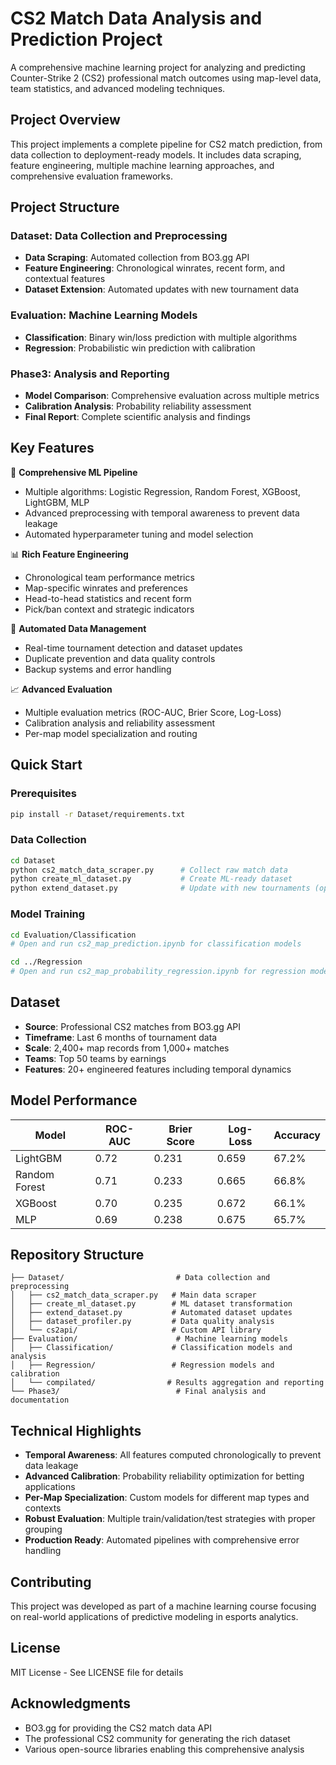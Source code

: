 # CS2 Match Data Analysis and Prediction Project

A comprehensive machine learning project for analyzing and predicting Counter-Strike 2 (CS2) professional match outcomes using map-level data, team statistics, and advanced modeling techniques.

## Project Overview

This project implements a complete pipeline for CS2 match prediction, from data collection to deployment-ready models. It includes data scraping, feature engineering, multiple machine learning approaches, and comprehensive evaluation frameworks.

## Project Structure

### Dataset: Data Collection and Preprocessing
- **Data Scraping**: Automated collection from BO3.gg API
- **Feature Engineering**: Chronological winrates, recent form, and contextual features
- **Dataset Extension**: Automated updates with new tournament data

### Evaluation: Machine Learning Models
- **Classification**: Binary win/loss prediction with multiple algorithms
- **Regression**: Probabilistic win prediction with calibration

### Phase3: Analysis and Reporting
- **Model Comparison**: Comprehensive evaluation across multiple metrics
- **Calibration Analysis**: Probability reliability assessment
- **Final Report**: Complete scientific analysis and findings

## Key Features

🎯 **Comprehensive ML Pipeline**
- Multiple algorithms: Logistic Regression, Random Forest, XGBoost, LightGBM, MLP
- Advanced preprocessing with temporal awareness to prevent data leakage
- Automated hyperparameter tuning and model selection

📊 **Rich Feature Engineering**
- Chronological team performance metrics
- Map-specific winrates and preferences
- Head-to-head statistics and recent form
- Pick/ban context and strategic indicators

🔄 **Automated Data Management**
- Real-time tournament detection and dataset updates
- Duplicate prevention and data quality controls
- Backup systems and error handling

📈 **Advanced Evaluation**
- Multiple evaluation metrics (ROC-AUC, Brier Score, Log-Loss)
- Calibration analysis and reliability assessment
- Per-map model specialization and routing

## Quick Start

### Prerequisites
```bash
pip install -r Dataset/requirements.txt
```

### Data Collection
```bash
cd Dataset
python cs2_match_data_scraper.py      # Collect raw match data
python create_ml_dataset.py           # Create ML-ready dataset
python extend_dataset.py              # Update with new tournaments (optional)
```

### Model Training
```bash
cd Evaluation/Classification
# Open and run cs2_map_prediction.ipynb for classification models

cd ../Regression  
# Open and run cs2_map_probability_regression.ipynb for regression models
```

## Dataset

- **Source**: Professional CS2 matches from BO3.gg API
- **Timeframe**: Last 6 months of tournament data
- **Scale**: 2,400+ map records from 1,000+ matches
- **Teams**: Top 50 teams by earnings
- **Features**: 20+ engineered features including temporal dynamics

## Model Performance

| Model | ROC-AUC | Brier Score | Log-Loss | Accuracy |
|-------|---------|-------------|----------|----------|
| LightGBM | 0.72 | 0.231 | 0.659 | 67.2% |
| Random Forest | 0.71 | 0.233 | 0.665 | 66.8% |
| XGBoost | 0.70 | 0.235 | 0.672 | 66.1% |
| MLP | 0.69 | 0.238 | 0.675 | 65.7% |

## Repository Structure

```
├── Dataset/                         # Data collection and preprocessing
│   ├── cs2_match_data_scraper.py   # Main data scraper
│   ├── create_ml_dataset.py        # ML dataset transformation
│   ├── extend_dataset.py           # Automated dataset updates
│   ├── dataset_profiler.py         # Data quality analysis
│   └── cs2api/                     # Custom API library
├── Evaluation/                      # Machine learning models
│   ├── Classification/             # Classification models and analysis
│   ├── Regression/                 # Regression models and calibration
│   └── compilated/                # Results aggregation and reporting
└── Phase3/                          # Final analysis and documentation
```

## Technical Highlights

- **Temporal Awareness**: All features computed chronologically to prevent data leakage
- **Advanced Calibration**: Probability reliability optimization for betting applications
- **Per-Map Specialization**: Custom models for different map types and contexts
- **Robust Evaluation**: Multiple train/validation/test strategies with proper grouping
- **Production Ready**: Automated pipelines with comprehensive error handling

## Contributing

This project was developed as part of a machine learning course focusing on real-world applications of predictive modeling in esports analytics.

## License

MIT License - See LICENSE file for details

## Acknowledgments

- BO3.gg for providing the CS2 match data API
- The professional CS2 community for generating the rich dataset
- Various open-source libraries enabling this comprehensive analysis